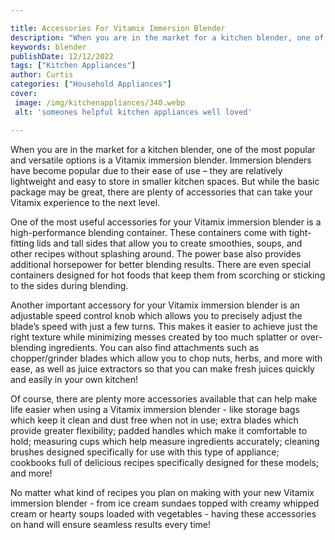 ```yaml
---

title: Accessories For Vitamix Immersion Blender
description: "When you are in the market for a kitchen blender, one of the most popular and versatile options is a Vitamix immersion blender. Im...scroll on and keep learning"
keywords: blender
publishDate: 12/12/2022
tags: ["Kitchen Appliances"]
author: Curtis
categories: ["Household Appliances"]
cover: 
 image: /img/kitchenappliances/340.webp
 alt: 'someones helpful kitchen appliances well loved'

---
```


When you are in the market for a kitchen blender, one of the most popular and versatile options is a Vitamix immersion blender. Immersion blenders have become popular due to their ease of use – they are relatively lightweight and easy to store in smaller kitchen spaces. But while the basic package may be great, there are plenty of accessories that can take your Vitamix experience to the next level. 

One of the most useful accessories for your Vitamix immersion blender is a high-performance blending container. These containers come with tight-fitting lids and tall sides that allow you to create smoothies, soups, and other recipes without splashing around. The power base also provides additional horsepower for better blending results. There are even special containers designed for hot foods that keep them from scorching or sticking to the sides during blending. 

Another important accessory for your Vitamix immersion blender is an adjustable speed control knob which allows you to precisely adjust the blade’s speed with just a few turns. This makes it easier to achieve just the right texture while minimizing messes created by too much splatter or over-blending ingredients. You can also find attachments such as chopper/grinder blades which allow you to chop nuts, herbs, and more with ease, as well as juice extractors so that you can make fresh juices quickly and easily in your own kitchen! 

Of course, there are plenty more accessories available that can help make life easier when using a Vitamix immersion blender - like storage bags which keep it clean and dust free when not in use; extra blades which provide greater flexibility; padded handles which make it comfortable to hold; measuring cups which help measure ingredients accurately; cleaning brushes designed specifically for use with this type of appliance; cookbooks full of delicious recipes specifically designed for these models; and more! 

No matter what kind of recipes you plan on making with your new Vitamix immersion blender - from ice cream sundaes topped with creamy whipped cream or hearty soups loaded with vegetables - having these accessories on hand will ensure seamless results every time!
